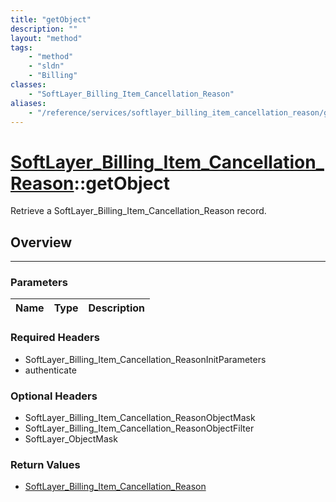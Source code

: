 ```yaml
---
title: "getObject"
description: ""
layout: "method"
tags:
    - "method"
    - "sldn"
    - "Billing"
classes:
    - "SoftLayer_Billing_Item_Cancellation_Reason"
aliases:
    - "/reference/services/softlayer_billing_item_cancellation_reason/getObject"
---
```

# [SoftLayer_Billing_Item_Cancellation_Reason](/reference/services/SoftLayer_Billing_Item_Cancellation_Reason)::getObject

Retrieve a SoftLayer_Billing_Item_Cancellation_Reason record.


## Overview 


-----

### Parameters 
|Name | Type | Description |
| --- | --- | --- |


### Required Headers
* SoftLayer_Billing_Item_Cancellation_ReasonInitParameters
* authenticate


### Optional Headers
* SoftLayer_Billing_Item_Cancellation_ReasonObjectMask
* SoftLayer_Billing_Item_Cancellation_ReasonObjectFilter
* SoftLayer_ObjectMask

### Return Values
* <a href='/reference/datatypes/SoftLayer_Billing_Item_Cancellation_Reason'>SoftLayer_Billing_Item_Cancellation_Reason </a>




